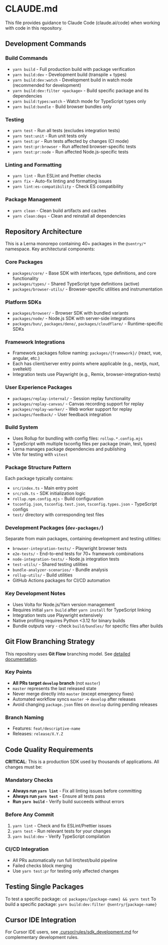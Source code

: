 # CLAUDE.md

This file provides guidance to Claude Code (claude.ai/code) when working with code in this repository.

## Development Commands

### Build Commands

- `yarn build` - Full production build with package verification
- `yarn build:dev` - Development build (transpile + types)
- `yarn build:dev:watch` - Development build in watch mode (recommended for development)
- `yarn build:dev:filter <package>` - Build specific package and its dependencies
- `yarn build:types:watch` - Watch mode for TypeScript types only
- `yarn build:bundle` - Build browser bundles only

### Testing

- `yarn test` - Run all tests (excludes integration tests)
- `yarn test:unit` - Run unit tests only
- `yarn test:pr` - Run tests affected by changes (CI mode)
- `yarn test:pr:browser` - Run affected browser-specific tests
- `yarn test:pr:node` - Run affected Node.js-specific tests

### Linting and Formatting

- `yarn lint` - Run ESLint and Prettier checks
- `yarn fix` - Auto-fix linting and formatting issues
- `yarn lint:es-compatibility` - Check ES compatibility

### Package Management

- `yarn clean` - Clean build artifacts and caches
- `yarn clean:deps` - Clean and reinstall all dependencies

## Repository Architecture

This is a Lerna monorepo containing 40+ packages in the `@sentry/*` namespace. Key architectural components:

### Core Packages

- `packages/core/` - Base SDK with interfaces, type definitions, and core functionality
- `packages/types/` - Shared TypeScript type definitions (active)
- `packages/browser-utils/` - Browser-specific utilities and instrumentation

### Platform SDKs

- `packages/browser/` - Browser SDK with bundled variants
- `packages/node/` - Node.js SDK with server-side integrations
- `packages/bun/`, `packages/deno/`, `packages/cloudflare/` - Runtime-specific SDKs

### Framework Integrations

- Framework packages follow naming: `packages/{framework}/` (react, vue, angular, etc.)
- Each has client/server entry points where applicable (e.g., nextjs, nuxt, sveltekit)
- Integration tests use Playwright (e.g., Remix, browser-integration-tests)

### User Experience Packages

- `packages/replay-internal/` - Session replay functionality
- `packages/replay-canvas/` - Canvas recording support for replay
- `packages/replay-worker/` - Web worker support for replay
- `packages/feedback/` - User feedback integration

### Build System

- Uses Rollup for bundling with config files: `rollup.*.config.mjs`
- TypeScript with multiple tsconfig files per package (main, test, types)
- Lerna manages package dependencies and publishing
- Vite for testing with `vitest`

### Package Structure Pattern

Each package typically contains:

- `src/index.ts` - Main entry point
- `src/sdk.ts` - SDK initialization logic
- `rollup.npm.config.mjs` - Build configuration
- `tsconfig.json`, `tsconfig.test.json`, `tsconfig.types.json` - TypeScript configs
- `test/` directory with corresponding test files

### Development Packages (`dev-packages/`)

Separate from main packages, containing development and testing utilities:

- `browser-integration-tests/` - Playwright browser tests
- `e2e-tests/` - End-to-end tests for 70+ framework combinations
- `node-integration-tests/` - Node.js integration tests
- `test-utils/` - Shared testing utilities
- `bundle-analyzer-scenarios/` - Bundle analysis
- `rollup-utils/` - Build utilities
- GitHub Actions packages for CI/CD automation

### Key Development Notes

- Uses Volta for Node.js/Yarn version management
- Requires initial `yarn build` after `yarn install` for TypeScript linking
- Integration tests use Playwright extensively
- Native profiling requires Python <3.12 for binary builds
- Bundle outputs vary - check `build/bundles/` for specific files after builds

## Git Flow Branching Strategy

This repository uses **Git Flow** branching model. See [detailed documentation](docs/gitflow.md).

### Key Points

- **All PRs target `develop` branch** (not `master`)
- `master` represents the last released state
- Never merge directly into `master` (except emergency fixes)
- Automated workflow syncs `master` → `develop` after releases
- Avoid changing `package.json` files on `develop` during pending releases

### Branch Naming

- Features: `feat/descriptive-name`
- Releases: `release/X.Y.Z`

## Code Quality Requirements

**CRITICAL**: This is a production SDK used by thousands of applications. All changes must be:

### Mandatory Checks

- **Always run `yarn lint`** - Fix all linting issues before committing
- **Always run `yarn test`** - Ensure all tests pass
- **Run `yarn build`** - Verify build succeeds without errors

### Before Any Commit

1. `yarn lint` - Check and fix ESLint/Prettier issues
2. `yarn test` - Run relevant tests for your changes
3. `yarn build:dev` - Verify TypeScript compilation

### CI/CD Integration

- All PRs automatically run full lint/test/build pipeline
- Failed checks block merging
- Use `yarn test:pr` for testing only affected changes

## Testing Single Packages

To test a specific package: `cd packages/{package-name} && yarn test`
To build a specific package: `yarn build:dev:filter @sentry/{package-name}`

## Cursor IDE Integration

For Cursor IDE users, see [.cursor/rules/sdk_development.md](.cursor/rules/sdk_development.md) for complementary development rules.